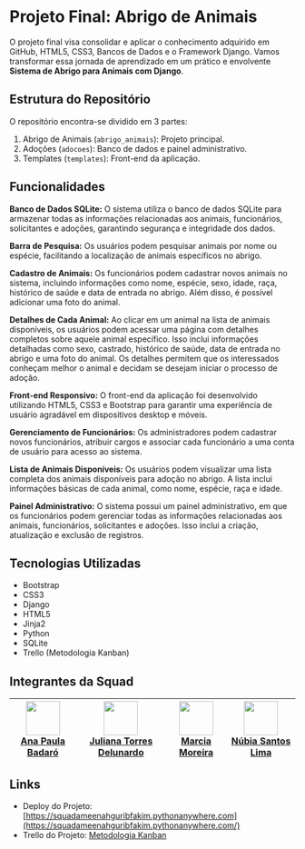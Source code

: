 # Projeto Final: Abrigo de Animais
O projeto final visa consolidar e aplicar o conhecimento adquirido em GitHub, HTML5, CSS3, Bancos de Dados e o Framework Django. Vamos transformar essa jornada de aprendizado em um prático e envolvente **Sistema de Abrigo para Animais com Django**.

## Estrutura do Repositório
O repositório encontra-se dividido em 3 partes:
1. Abrigo de Animais (`abrigo_animais`): Projeto principal.
2. Adoções (`adocoes`): Banco de dados e painel administrativo.
3. Templates (`templates`): Front-end da aplicação.

## Funcionalidades
**Banco de Dados SQLite:** O sistema utiliza o banco de dados SQLite para armazenar todas as informações relacionadas aos animais, funcionários, solicitantes e adoções, garantindo segurança e integridade dos dados.

**Barra de Pesquisa:** Os usuários podem pesquisar animais por nome ou espécie, facilitando a localização de animais específicos no abrigo.

**Cadastro de Animais:** Os funcionários podem cadastrar novos animais no sistema, incluindo informações como nome, espécie, sexo, idade, raça, histórico de saúde e data de entrada no abrigo. Além disso, é possível adicionar uma foto do animal.

**Detalhes de Cada Animal:** Ao clicar em um animal na lista de animais disponíveis, os usuários podem acessar uma página com detalhes completos sobre aquele animal específico. Isso inclui informações detalhadas como sexo, castrado, histórico de saúde, data de entrada no abrigo e uma foto do animal. Os detalhes permitem que os interessados conheçam melhor o animal e decidam se desejam iniciar o processo de adoção.

**Front-end Responsivo:** O front-end da aplicação foi desenvolvido utilizando HTML5, CSS3 e Bootstrap para garantir uma experiência de usuário agradável em dispositivos desktop e móveis.

**Gerenciamento de Funcionários:** Os administradores podem cadastrar novos funcionários, atribuir cargos e associar cada funcionário a uma conta de usuário para acesso ao sistema.

**Lista de Animais Disponíveis:** Os usuários podem visualizar uma lista completa dos animais disponíveis para adoção no abrigo. A lista inclui informações básicas de cada animal, como nome, espécie, raça e idade.

**Painel Administrativo:** O sistema possui um painel administrativo, em que os funcionários podem gerenciar todas as informações relacionadas aos animais, funcionários, solicitantes e adoções. Isso inclui a criação, atualização e exclusão de registros.


## Tecnologias Utilizadas
- Bootstrap
- CSS3
- Django
- HTML5
- Jinja2
- Python
- SQLite
- Trello (Metodologia Kanban)

## Integrantes da Squad
[<img src="https://github.com/quasiEvil.png" width="60px;"/><br /><sub><a href="https://github.com/quasiEvil">Ana Paula Badaró</a></sub>](https://github.com/quasiEvil) | [<img src="https://github.com/jutdelu.png" width="60px;"/><br /><sub><a href="https://github.com/jutdelu">Juliana Torres Delunardo</a></sub>](https://github.com/jutdelu) | [<img src="https://github.com/Marcia-Moreira.png" width="60px;"/><br /><sub><a href="https://github.com/Marcia-Moreira">Marcia Moreira</a></sub>](https://github.com/Marcia-Moreira) |  [<img src="https://github.com/NuLima1.png" width="60px;"/><br /><sub><a href="https://github.com/NuLima1">Núbia Santos Lima</a></sub>](https://github.com/NuLima1) |
|---|---|---|---|

## Links
-  Deploy do Projeto: [https://squadameenahguribfakim.pythonanywhere.com](https://squadameenahguribfakim.pythonanywhere.com/)
- Trello do Projeto: [Metodologia Kanban](https://trello.com/invite/b/J8Ky6eXt/ATTIe37209bab10e924ed1b63ef198c933da92BC4EC4/squad-ameenah-projeto-final)
